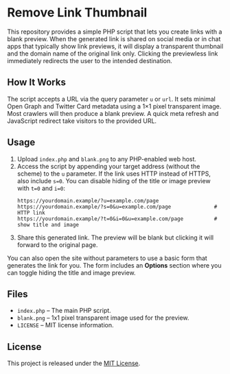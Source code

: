 # Remove Link Thumbnail

This repository provides a simple PHP script that lets you create links with a blank preview. When the generated link is shared on social media or in chat apps that typically show link previews, it will display a transparent thumbnail and the domain name of the original link only. Clicking the previewless link immediately redirects the user to the intended destination.

## How It Works

The script accepts a URL via the query parameter `u` or `url`. It sets minimal Open Graph and Twitter Card metadata using a 1×1 pixel transparent image. Most crawlers will then produce a blank preview. A quick meta refresh and JavaScript redirect take visitors to the provided URL.

## Usage

1. Upload `index.php` and `blank.png` to any PHP-enabled web host.
2. Access the script by appending your target address (without the scheme) to the `u` parameter. If the link uses HTTP instead of HTTPS, also include `s=0`. You can disable hiding of the title or image preview with `t=0` and `i=0`:
   ```
   https://yourdomain.example/?u=example.com/page
   https://yourdomain.example/?s=0&u=example.com/page              # HTTP link
   https://yourdomain.example/?t=0&i=0&u=example.com/page          # show title and image
   ```
3. Share this generated link. The preview will be blank but clicking it will forward to the original page.

You can also open the site without parameters to use a basic form that generates the link for you. The form includes an **Options** section where you can toggle hiding the title and image preview.

## Files

- `index.php` – The main PHP script.
- `blank.png` – 1x1 pixel transparent image used for the preview.
- `LICENSE` – MIT license information.

## License

This project is released under the [MIT License](LICENSE).
